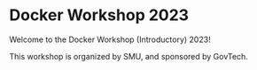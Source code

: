 # Docker Workshop 2023
Welcome to the Docker Workshop (Introductory) 2023!

This workshop is organized by SMU, and sponsored by GovTech.